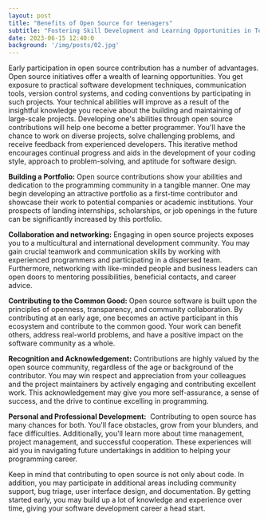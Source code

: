 ```yaml
---
layout: post
title: "Benefits of Open Source for teenagers"
subtitle: "Fostering Skill Development and Learning Opportunities in Teenagers through Open Source"
date: 2023-06-15 12:40:0
background: '/img/posts/02.jpg'
---
```


Early participation in open source contribution has a number of advantages. Open source initiatives offer a wealth of learning opportunities. You get exposure to practical software development techniques, communication tools, version control systems, and coding conventions by participating in such projects. Your technical abilities will improve as a result of the insightful knowledge you receive about the building and maintaining of large-scale projects.
Developing one's abilities through open source contributions will help one become a better programmer. You'll have the chance to work on diverse projects, solve challenging problems, and receive feedback from experienced developers. This iterative method encourages continual progress and aids in the development of your coding style, approach to problem-solving, and aptitude for software design.

**Building a Portfolio:**
Open source contributions show your abilities and dedication to the programming community in a tangible manner. One may begin developing an attractive portfolio as a first-time contributor and showcase their work to potential companies or academic institutions. Your prospects of landing internships, scholarships, or job openings in the future can be significantly increased by this portfolio.

**Collaboration and networking:**
Engaging in open source projects exposes you to a multicultural and international development community. You may gain crucial teamwork and communication skills by working with experienced programmers and participating in a dispersed team. Furthermore, networking with like-minded people and business leaders can open doors to mentoring possibilities, beneficial contacts, and career advice.

**Contributing to the Common Good:**
Open source software is built upon the principles of openness, transparency, and community collaboration. By contributing at an early age, one becomes an active participant in this ecosystem and contribute to the common good. Your work can benefit others, address real-world problems, and have a positive impact on the software community as a whole.

**Recognition and Acknowledgement:**
Contributions are highly valued by the open source community, regardless of the age or background of the contributor. You may win respect and appreciation from your colleagues and the project maintainers by actively engaging and contributing excellent work. This acknowledgement may give you more self-assurance, a sense of success, and the drive to continue excelling in programming.

**Personal and Professional Development:** 
Contributing to open source has many chances for both. You'll face obstacles, grow from your blunders, and face difficulties. Additionally, you'll learn more about time management, project management, and successful cooperation. These experiences will aid you in navigating future undertakings in addition to helping your programming career.

Keep in mind that contributing to open source is not only about code. In addition, you may participate in additional areas including community support, bug triage, user interface design, and documentation. By getting started early, you may build up a lot of knowledge and experience over time, giving your software development career a head start.
